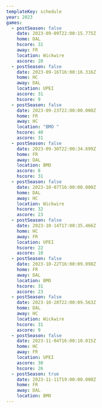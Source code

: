 ```yaml
---
templateKey: schedule
year: 2023
games:
  - postSeason: false
    date: 2023-09-09T22:00:15.775Z
    home: DAL
    hscore: 31
    away: FR
    location: Wickwire
    ascore: 28
  - postSeason: false
    date: 2023-09-16T16:00:16.316Z
    home: HC
    away: DAL
    location: UPEI
    ascore: 31
    hscore: 9
  - postSeason: false
    date: 2023-09-23T22:00:00.000Z
    home: FR
    away: HC
    location: "BMO "
    hscore: 40
    ascore: 31
  - postSeason: false
    date: 2023-09-30T22:00:34.699Z
    home: FR
    away: DAL
    location: BMO
    ascore: 8
    hscore: 31
  - postSeason: false
    date: 2023-10-07T16:00:00.000Z
    home: DAL
    away: HC
    location: Wickwire
    hscore: 32
    ascore: 23
  - postSeason: false
    date: 2023-10-14T17:00:35.466Z
    home: HC
    away: FR
    location: UPEI
    hscore: 22
    ascore: 18
  - postSeason: false
    date: 2023-10-22T16:00:09.098Z
    home: FR
    away: DAL
    location: BMO
    hscore: 31
    ascore: 23
  - postSeason: false
    date: 2023-10-28T22:00:09.563Z
    home: DAL
    away: HC
    location: Wickwire
    hscore: 31
    ascore: 9
  - postSeason: false
    date: 2023-11-04T16:00:10.015Z
    home: HC
    away: FR
    location: UPEI
    ascore: 30
    hscore: 26
  - postSeason: true
    date: 2023-11-11T19:00:00.000Z
    home: FR
    away: DAL
    location: BMO
---
```

